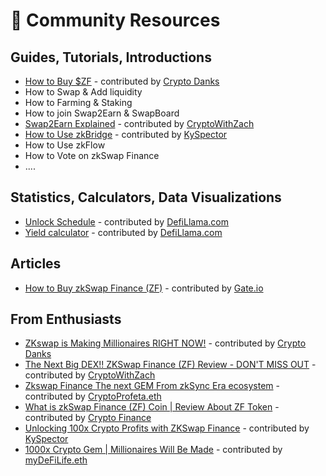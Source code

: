 # 💪 Community Resources

## Guides, Tutorials, Introductions

* [How to Buy $ZF](https://www.youtube.com/watch?v=ieXwXEwiMFY) - contributed by [Crypto Danks](https://twitter.com/CryptoDanksX)
* How to Swap & Add liquidity
* How to Farming & Staking
* How to join Swap2Earn & SwapBoard
* [Swap2Earn Explained](https://www.youtube.com/watch?v=8mpOfk1291I)  - contributed by [CryptoWithZach](https://twitter.com/cryptowithzach)
* [How to Use zkBridge](https://www.youtube.com/watch?v=u6kpCe1aFF0) - contributed by [KySpector](https://twitter.com/ThtGuyKy)
* How to Use zkFlow
* How to Vote on zkSwap Finance
* ....

## Statistics, Calculators, Data Visualizations

* [Unlock Schedule](https://defillama.com/unlocks/zkswap-finance) - contributed by [DefiLlama.com](https://defillama.com/)
* [Yield calculator](https://defillama.com/yields?project=zkswap-finance) - contributed by [DefiLlama.com](https://defillama.com/)

## Articles

* [How to Buy zkSwap Finance (ZF)](https://www.gate.io/how-to-buy/zkswap-finance-zf) - contributed by [Gate.io](https://www.gate.io/)

## From Enthusiasts

* [ZKswap is Making Millionaires RIGHT NOW!](https://www.youtube.com/watch?v=ZZ75W\_UwlZ8) - contributed by [Crypto Danks](https://twitter.com/CryptoDanksX)
* [The Next Big DEX!! ZKSwap Finance (ZF) Review - DON'T MISS OUT](https://www.youtube.com/watch?v=HW9HGvmLYUM) - contributed by [CryptoWithZach](https://twitter.com/cryptowithzach)
* [Zkswap Finance The next GEM From zkSync Era ecosystem](https://www.youtube.com/watch?v=oiKRpV5R-VE) - contributed by [CryptoProfeta.eth](https://twitter.com/Cryptoprofeta1)
* [What is zkSwap Finance (ZF) Coin | Review About ZF Token](https://www.youtube.com/watch?v=Ip0n\_3EI4uk) - contributed by [Crypto Finance](https://www.youtube.com/@Crypto.Finance)
* [Unlocking 100x Crypto Profits with ZKSwap Finance](https://www.youtube.com/watch?v=jZN9ZdfyjB8) - contributed by [KySpector](https://twitter.com/ThtGuyKy)
* [1000x Crypto Gem | Millionaires Will Be Made](https://www.youtube.com/watch?v=zSu60xN10m4) - contributed by [myDeFiLife.eth](https://twitter.com/Brusca)
